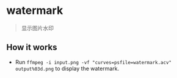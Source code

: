 # watermark

> 显示图片水印

<!-- TODO: -->

## How it works

- Run `ffmpeg -i input.png -vf "curves=psfile=watermark.acv" output%03d.png` to display the watermark.
